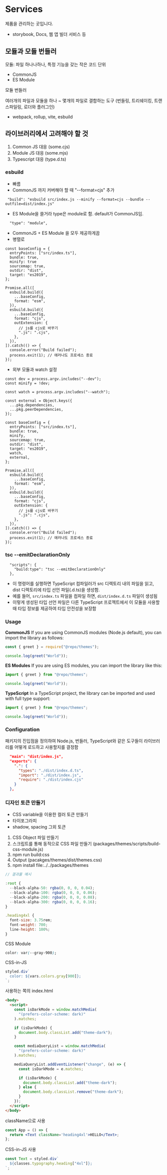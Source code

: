 # Services

제품을 관리하는 곳입니다.

- storybook, Docs, 웹 앱 빌더 서비스 등

## 모듈과 모듈 번들러

모듈: 파일 하나나하나, 특정 기능을 갖는 작은 코드 단위

- CommonJS
- ES Module

모듈 번들러

여러개의 파일과 모듈을 하나 ~ 몇개의 파일로 결합하는 도구
(번들링, 트리쉐이킹, 트랜스파일링, 로더와 플러그인)

- webpack, rollup, vite, esbuild

## 라이브러리에서 고려해야 할 것

1. Common JS 대응 (some.cjs)
2. Module JS 대응 (some.mjs)
3. Typescript 대응 (type.d.ts)

### esbuild

- 빠름
- CommonJS 까지 커버해야 할 때 "--format=cjs" 추가

```text
 "build": "esbuild src/index.js --minify --format=cjs --bundle --outfile=dist/index.js"
```

- ES Module을 쓸거라 type은 module로 함. default가 CommonJS임.

```text
  "type": "module",
```

- CommonJS + ES Module 을 모두 제공하게끔
- 병렬로

```text
const baseConfig = {
  entryPoints: ["src/index.ts"],
  bundle: true,
  minify: true
  sourcemap: true,
  outdir: "dist",
  target: "es2019",
};

Promise.all([
  esbuild.build({
    ...baseConfig,
    format: "esm",
  }),
  esbuild.build({
    ...baseConfig,
    format: "cjs",
    outExtension: {
      // js를 cjs로 바꾸기
      ".js": ".cjs",
    },
  }),
]).catch(() => {
  console.error("Build failed");
  process.exit(1); // 에러나도 프로세스 종료
});

```

- 외부 모듈과 watch 설정

```text
const dev = process.argv.includes("--dev");
const minify = !dev;

const watch = process.argv.includes("--watch");

const external = Object.keys({
  ...pkg.dependencies,
  ...pkg.peerDependencies,
});

const baseConfig = {
  entryPoints: ["src/index.ts"],
  bundle: true,
  minify,
  sourcemap: true,
  outdir: "dist",
  target: "es2019",
  watch,
  external,
};

Promise.all([
  esbuild.build({
    ...baseConfig,
    format: "esm",
  }),
  esbuild.build({
    ...baseConfig,
    format: "cjs",
    outExtension: {
      // js를 cjs로 바꾸기
      ".js": ".cjs",
    },
  }),
]).catch(() => {
  console.error("Build failed");
  process.exit(1); // 에러나도 프로세스 종료
});
```

### tsc --emitDeclarationOnly

```text
  "scripts": {
    "build:type": "tsc --emitDeclarationOnly"
  },
```

- 이 명령어를 실행하면 TypeScript 컴파일러가 src 디렉토리 내의 파일을 읽고, dist 디렉토리에 타입 선언 파일(.d.ts)을 생성함.
- 예를 들어, `src/index.ts` 파일을 컴파일 하면, `dist/index.d.ts` 파일이 생성됨
- 이렇게 생성된 타입 선언 파일은 다른 TypeScript 프로젝트에서 이 모듈을 사용할 때 타입 정보를 제공하여 타입 안전성을 보장함

### Usage

**CommonJS**
If you are using CommonJS modules (Node.js default), you can import the library as follows:

```javascript
const { greet } = require("@repo/themes");

console.log(greet("World"));
```

**ES Modules**
If you are using ES modules, you can import the library like this:

```javascript
import { greet } from "@repo/themes";

console.log(greet("World"));
```

**TypeScript**
In a TypeScript project, the library can be imported and used with full type support:

```typescript
import { greet } from "@repo/themes";

console.log(greet("World"));
```

### Configuration

패키지의 진입점을 정의하여 Node.js, 번들러, TypeScript와 같은 도구들이 라이브러리를 어떻게 로드하고 사용할지를 결정함

```json
  "main": "dist/index.js",
  "exports": {
    ".": {
      "types": "./dist/index.d.ts",
      "import": "./dist/index.js",
      "require": "./dist/index.cjs"
    }
  },
```

### 디자인 토큰 만들기

- CSS variable을 이용한 컬러 토큰 만들기
- 타이포그라피
- shadow, spacing 그외 토큰

1. CSS Object 파일 만들기
2. 스크립트를 통해 동적으로 CSS 파일 만들기 (packages/themes/scripts/build-css-module.js)
3. npm run build:css
4. Output (pacakges/themes/dist/themes.css)
5. npm install file:../../packages/themes

```javascript
// 결과물 예시

:root {
  --black-alpha-50: rgba(0, 0, 0, 0.04);
  --black-alpha-100: rgba(0, 0, 0, 0.06);
  --black-alpha-200: rgba(0, 0, 0, 0.08);
  --black-alpha-300: rgba(0, 0, 0, 0.16);
}

.heading4xl {
  font-size: 3.75rem;
  font-weight: 700;
  line-height: 100%;
}
```

CSS Module

```css
color: var(--gray-900);
```

CSS-in-JS

```javascript
styled.div`
  color: ${vars.colors.gray[900]};
`;
```

사용하는 쪽의 index.html

```html
<body>
  <script>
    const isDarkMode = window.matchMedia(
      "(prefers-color-scheme: dark)"
    ).matches;

    if (isDarkMode) {
      document.body.classList.add("theme-dark");
    }

    const mediaQueryList = window.matchMedia(
      "(prefers-color-scheme: dark)"
    ).matches;

    mediaQueryList.addEventListener("change", (e) => {
      const isDarkMode = e.matches;

      if (isDarkMode) {
        document.body.classList.add("theme-dark");
      } else {
        document.body.classList.remove("theme-dark");
      }
    });
  </script>
</body>
```

className으로 사용

```jsx
const App = () => {
  return <Text className='heading4xl'>HELLO</Text>;
};
```

CSS-in-JS 사용

```javascript
const Text = styled.div`
  ${classes.typography.heading["4xl"]};
`;
```
